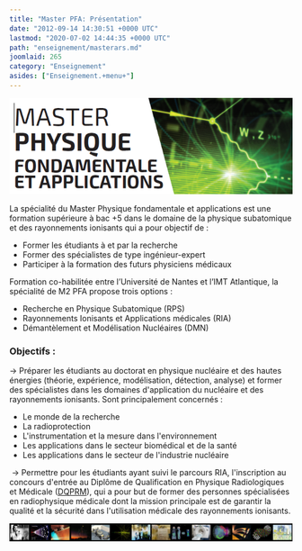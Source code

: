 ```yaml
---
title: "Master PFA: Présentation"
date: "2012-09-14 14:30:51 +0000 UTC"
lastmod: "2020-07-02 14:44:35 +0000 UTC"
path: "enseignement/masterars.md"
joomlaid: 265
category: "Enseignement"
asides: ["Enseignement.+menu+"]
---
```

[](doc/EDT-26.09.2014.pdf)![PFA](images/PFA.png)

La spécialité du Master Physique fondamentale et applications est une formation supérieure à bac +5 dans le domaine de la physique subatomique et des rayonnements ionisants qui a pour objectif de :

*   Former les étudiants à et par la recherche
*   Former des spécialistes de type ingénieur-expert
*   Participer à la formation des futurs physiciens médicaux

Formation co-habilitée entre l’Université de Nantes et l’IMT Atlantique, la spécialité de M2 PFA propose trois options :

*   Recherche en Physique Subatomique (RPS)
*   Rayonnements Ionisants et Applications médicales (RIA)
*   Démantèlement et Modélisation Nucléaires (DMN)

### Objectifs :

→ Préparer les étudiants au doctorat en physique nucléaire et des hautes énergies (théorie, expérience, modélisation, détection, analyse) et former des spécialistes dans les domaines d'application du nucléaire et des rayonnements ionisants. Sont principalement concernés :

*   Le monde de la recherche
*   La radioprotection
*   L'instrumentation et la mesure dans l'environnement
*   Les applications dans le secteur biomédical et de la santé
*   Les applications dans le secteur de l'industrie nucléaire

 → Permettre pour les étudiants ayant suivi le parcours RIA, l'inscription au concours d'entrée au Diplôme de Qualification en Physique Radiologiques et Médicale ([DQPRM](http://www-instn.cea.fr/-DQPRM-Physique-medicale-.html)), qui a pour but de former des personnes spécialisées en radiophysique médicale dont la mission principale est de garantir la qualité et la sécurité dans l'utilisation médicale des rayonnements ionisants.

![bandeauimagesMARS](images/bandeauimagesMARS.jpg)
